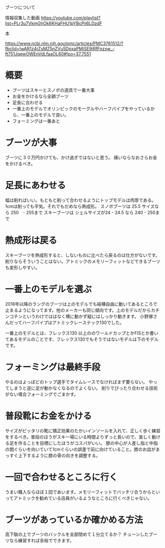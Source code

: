ブーツについて

情報収集した動画
https://youtube.com/playlist?list=PLr3u7VkmGhOk6KHaFHU1pYBcPii6LDzdF

本

https://www.ncbi.nlm.nih.gov/pmc/articles/PMC3761512/?fbclid=IwAR1z4rZsMZ5nZVu5DpxaPMjSE9iRfFnzxw_-ft751JqewOWEnVdLfaaOL60#!po=37.7551

# 概要
- ブーツはスキーとスノボの道具で一番大事
- お金をかけるなら全額ブーツ
- 足長に合わせる
- 一番上のモデルでオリンピックのモーグルやハーフパイプをやっているから、一番上のモデルで良い。
- フォーミングは一番あと

# ブーツが大事
ブーツに３０万円かけても、かけ過ぎではないと思う。
痛いならなおさらお金をかけるべき。

# 足長にあわせる
幅は削ればいい。もともと削って合わせるようにトップモデルは肉厚である。
1cmは削っても平気。それでもだめなら熱成形。
スノボブーツは 25.5 サイズなら 250　- 255まで
スキーブーツは シェルサイズが24 - 24.5 なら 240 - 250まで

# 熱成形は戻る
スキーブーツを熱成形すると、しないものに比べたら戻るのは仕方がないです。
削りならそういうことはない。アトミックのメモリーフィットなどできるブーツも変形しやすい。

# 一番上のモデルを選ぶ
2018年以降のラングのブーツは上のモデルでも結構自由に動いてあるところで止まるようになってます。他のメーカーも同じ傾向です。上のモデルだからカチンコチンというわけでははなく横に動かず縦にはしっかり動きます。
小野塚さんだってハーフパイプはアトミックレーステック130でした。

一番上のモデルとは、フレックス130 以上ののワールドカップとかFISとか書いてあるモデルのことです、フレックス130でもそうではないモデルは下のモデルです。

# フォーミングは最終手段
やるのはよっぽどのトップ選手でタイムレースでなければまず要らない。
やってしまうと逆に足が動かなくなるのでよくない。
削りでぴったり合わせる技術がない場合フォーミングでごまかす。

# 普段靴にお金をかける
サイズがピッタリの靴に矯正効果のたかいインソールを入れて、正しく歩く練習をするべき。普段のほうがスキー場にいる時間よりずっと長いので、楽しく動ける足を作ることを目標にしたほうがコスパがいい。
膝の中心が人差し指と中指の間ぐらいを向いていて1cmぐらいの誤差で前に向けていること。膝のお皿がまっすぐ上下するように膝の骨の向きを調整する。

# 一回で合わせるところに行く
うまい職人ならほぼ１回であいます。メモリーフィットでバッチリ合うからといってアトミックを勧めている店員がいるようなところに行くべきじゃない。

# ブーツがあっているか確かめる方法
高下駄の上でブーツのバックルを全部閉めて１分立てるか？
チューンしたブーツなら練習すれば余裕でできます。